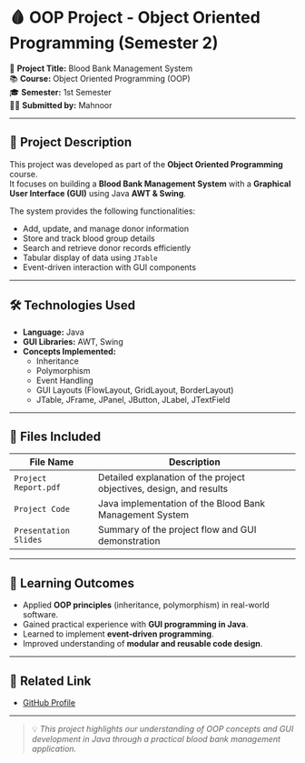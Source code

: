 # 🩸 OOP Project - Object Oriented Programming (Semester 2)

📌 **Project Title:** Blood Bank Management System  
📚 **Course:** Object Oriented Programming (OOP)  
🎓 **Semester:** 1st Semester  
👩‍💻 **Submitted by:** Mahnoor

---

## 🧠 Project Description

This project was developed as part of the **Object Oriented Programming** course.  
It focuses on building a **Blood Bank Management System** with a **Graphical User Interface (GUI)** using Java **AWT & Swing**.  

The system provides the following functionalities:
- Add, update, and manage donor information  
- Store and track blood group details  
- Search and retrieve donor records efficiently  
- Tabular display of data using `JTable`  
- Event-driven interaction with GUI components  

---

## 🛠️ Technologies Used

- **Language:** Java  
- **GUI Libraries:** AWT, Swing  
- **Concepts Implemented:**
  - Inheritance  
  - Polymorphism  
  - Event Handling  
  - GUI Layouts (FlowLayout, GridLayout, BorderLayout)  
  - JTable, JFrame, JPanel, JButton, JLabel, JTextField  

---

## 📂 Files Included

| File Name              | Description |
|------------------------|-------------|
| `Project Report.pdf`   | Detailed explanation of the project objectives, design, and results |
| `Project Code`   | Java implementation of the Blood Bank Management System |
| `Presentation Slides`  | Summary of the project flow and GUI demonstration |

---

## 🎯 Learning Outcomes

- Applied **OOP principles** (inheritance, polymorphism) in real-world software.  
- Gained practical experience with **GUI programming in Java**.  
- Learned to implement **event-driven programming**.  
- Improved understanding of **modular and reusable code design**.  

---

## 🔗 Related Link

- [GitHub Profile](https://github.com/mahnoor-cs6767)

---

> 💡 *This project highlights our understanding of OOP concepts and GUI development in Java through a practical blood bank management application.*


